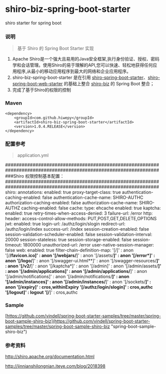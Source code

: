 # shiro-biz-spring-boot-starter
shiro starter for spring boot

### 说明


 > 基于 Shiro 的 Spring Boot Starter 实现


1. Apache Shiro是一个强大且易用的Java安全框架,执行身份验证、授权、密码学和会话管理。使用Shiro的易于理解的API,您可以快速、轻松地获得任何应用程序,从最小的移动应用程序到最大的网络和企业应用程序。
2. shiro-biz-spring-boot-starter 是在引用 [shiro-spring-boot-starter](http://mvnrepository.com/artifact/org.apache.shiro/shiro-spring-boot-starter "shiro-spring-boot-starter")、[shiro-spring-boot-web-starter](http://mvnrepository.com/artifact/org.apache.shiro/shiro-spring-boot-web-starter "shiro-spring-boot-web-starter") 的基础上整合 [shiro-biz](https://github.com/vindell/shiro-biz "shiro-biz") 的 Spring Boot 整合；
3. 完成了基于Shiro的权限的控制


### Maven

	<dependency>
		<groupId>com.github.hiwepy</groupId>
		<artifactId>shiro-biz-spring-boot-starter</artifactId>
		<version>1.0.4.RELEASE</version>
	</dependency>

### 配置参考

 > application.yml

################################################################################################################  
###Shiro 权限控制基本配置：  
################################################################################################################
shiro:
  annotations: 
    enabled: true
    proxy-target-class: true
  authentication-caching-enabled: false
  authentication-cache-name: SHIRO-AUTHC
  authorization-caching-enabled: false 
  authorization-cache-name: SHIRO-AUTHZ
  caching-enabled: false
  cache:
    type: ehcache
  enabled: true
  kaptcha:
    enabled: true
    retry-times-when-access-denied: 3
  failure-url: /error
  http:
    header:
      access-control-allow-methods: PUT,POST,GET,DELETE,OPTIONS
  jwt:
    enabled: true
  login-url: /authz/login/slogin
  redirect-url: /authz/login/index
  success-url: /index
  session-creation-enabled: false
  session-validation-scheduler-enabled: false
  session-validation-interval: 20000
  session-stateless: true
  session-storage-enabled: false
  session-timeout: 1800000
  unauthorized-url: /error
  user-native-session-manager: false
  web: 
    enabled: true
  filter-chain-definition-map: 
    '[/]' : anon
    '[/**/favicon.ico]' : anon
    '[/webjars/**]' : anon
    '[/assets/**]' : anon
    '[/error*]' : anon
    '[/logo/**]' : anon
    '[/swagger-ui.html**]' : anon
    '[/swagger-resources/**]' : anon
    '[/v2/**]' : anon
    '[/kaptcha*]' : anon
    '[/admin]' : anon
    '[/admin/assets/**]' : anon
    '[/admin/applications]' : anon
    '[/admin/applications/**]' : anon
    '[/admin/notifications]' : anon
    '[/admin/notifications/**]' : anon
    '[/admin/instances]' : anon
    '[/admin/instances/**]' : anon
    '[/sockets/**]' : anon
    '[/expiry]' : cros,withinExpiry
    '[/authz/login/slogin]' : cros,authc
    '[/logout]' : logout
    '[/**]' : cros,authc

### Sample

[https://github.com/vindell/spring-boot-starter-samples/tree/master/spring-boot-sample-shiro-biz](https://github.com/vindell/spring-boot-starter-samples/tree/master/spring-boot-sample-shiro-biz "spring-boot-sample-shiro-biz")

### 参考资料

http://shiro.apache.org/documentation.html

http://jinnianshilongnian.iteye.com/blog/2018398